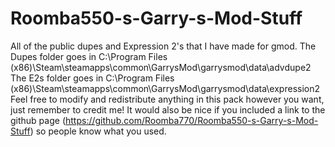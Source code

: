 # Roomba550-s-Garry-s-Mod-Stuff
All of the public dupes and Expression 2's that I have made for gmod.
The Dupes folder goes in C:\Program Files (x86)\Steam\steamapps\common\GarrysMod\garrysmod\data\advdupe2
The E2s folder goes in C:\Program Files (x86)\Steam\steamapps\common\GarrysMod\garrysmod\data\expression2
Feel free to modify and redistribute anything in this pack however you want, just remember to credit me! It would also be nice if you included a link to the github page (https://github.com/Roomba770/Roomba550-s-Garry-s-Mod-Stuff) so people know what you used. 
